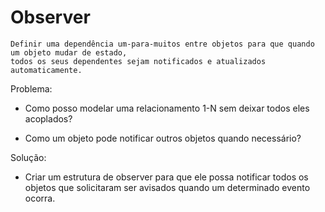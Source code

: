 # Observer

    Definir uma dependência um-para-muitos entre objetos para que quando um objeto mudar de estado,
    todos os seus dependentes sejam notificados e atualizados automaticamente.

Problema:

 - Como posso modelar uma relacionamento 1-N sem deixar todos eles acoplados?

 - Como um objeto pode notificar outros objetos quando necessário?


Solução:

 - Criar um estrutura de observer para que ele possa notificar todos os objetos que solicitaram
 ser avisados quando um determinado evento ocorra.
